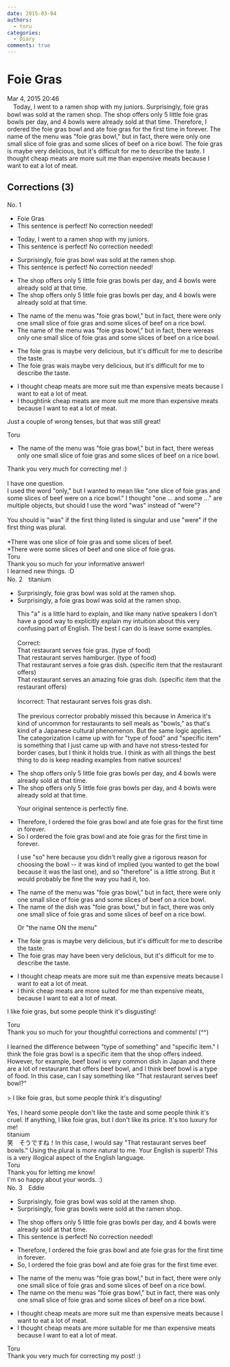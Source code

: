 ```yaml
---
date: 2015-03-04
authors:
  - toru
categories:
  - Diary
comments: true
---
```


# Foie Gras
<div class="date">Mar 4, 2015 20:46</div>
<div id="post"><div id="body_show_ori">
　Today, I went to a ramen shop with my juniors. Surprisingly, foie gras bowl was sold at the ramen shop. The shop offers only 5 little foie gras bowls per day, and 4 bowls were already sold at that time. Therefore, I ordered the foie gras bowl and ate foie gras for the first time in forever. The name of the menu was "foie gras bowl," but in fact, there were only one small slice of foie gras and some slices of beef on a rice bowl. The foie gras is maybe very delicious, but it's difficult for me to describe the taste. I thought cheap meats are more suit me than expensive meats because I want to eat a lot of meat.
</div></div>

<!-- more -->


## Corrections (3)
<div id="block"><div class="first_name"> No. 1　<span class="just_name"></span></div><div id="block2">
<ul class="correction_field">
<li class="incorrect">Foie Gras</li>
<li class="corrected perfect">This sentence is perfect! No correction needed!</li>
</ul>
<ul class="correction_field">
<li class="incorrect">Today, I went to a ramen shop with my juniors.</li>
<li class="corrected perfect">This sentence is perfect! No correction needed!</li>
</ul>
<ul class="correction_field">
<li class="incorrect">Surprisingly, foie gras bowl was sold at the ramen shop.</li>
<li class="corrected perfect">This sentence is perfect! No correction needed!</li>
</ul>
<ul class="correction_field">
<li class="incorrect">The shop offers only 5 little foie gras bowls per day, and 4 bowls were already sold at that time.</li>
<li class="corrected correct">
The shop offers only 5 little foie gras bowls per day<span class="f_gray"><span class="sline">,</span></span> and 4 bowls were already sold at that time.
</li>
</ul>
<ul class="correction_field">
<li class="incorrect">The name of the menu was "foie gras bowl," but in fact, there were only one small slice of foie gras and some slices of beef on a rice bowl.</li>
<li class="corrected correct">
The name of the menu was "foie gras bowl," but in fact, there w<span class="f_gray"><span class="sline">ere</span></span><span class="f_red">as</span> only one small slice of foie gras and some slices of beef on a rice bowl.
</li>
</ul>
<ul class="correction_field">
<li class="incorrect">The foie gras is maybe very delicious, but it's difficult for me to describe the taste.</li>
<li class="corrected correct">
The foie gras <span class="f_red">wa</span><span class="f_gray"><span class="sline">i</span></span>s maybe very delicious, but it's difficult for me to describe the taste.
</li>
</ul>
<ul class="correction_field">
<li class="incorrect">I thought cheap meats are more suit me than expensive meats because I want to eat a lot of meat.</li>
<li class="corrected correct">
I th<span class="f_gray"><span class="sline">ought</span></span><span class="f_red">ink</span> cheap meats <span class="f_gray"><span class="sline">are more </span></span>suit me <span class="f_red">more </span>than expensive meats because I want to eat a lot of meat.
</li>
</ul>
<p class="comment_small">
 Just a couple of wrong tenses, but that was still great!
</p>

</div><div class="name"><span class="just_name">Toru</span><br><div class="quote_field"><ul class="correction_field">
<li class="corrected correct">
The name of the menu was "foie gras bowl," but in fact, there w<span class="f_gray"><span class="sline">ere</span></span><span class="f_red">as</span> only one small slice of foie gras and some slices of beef on a rice bowl.
</li>
</ul></div>
Thank you very much for correcting me! :)<br/><br/>I have one question.<br/>I used the word "only," but I wanted to mean like "one slice of foie gras and some slices of beef were on a rice bowl." I thought "one ... and some ..." are multiple objects, but should I use the word "was" instead of "were"?
</div>
<div class="name"><span class="just_name"></span><br>
You should is "was" if the first thing listed is singular and use "were" if the first thing was plural.<br/><br/>*There was one slice of foie gras and some slices of beef.<br/>*There were some slices of beef and one slice of foie gras.
</div>
<div class="name"><span class="just_name">Toru</span><br>
Thank you so much for your informative answer! <br/>I learned new things. :D
</div>
</div>
<div id="block"><div class="first_name"> No. 2　<span class="just_name">titanium</span></div><div id="block2">
<ul class="correction_field">
<li class="incorrect">Surprisingly, foie gras bowl was sold at the ramen shop.</li>
<li class="corrected correct">
Surprisingly, <span class="f_red">a </span>foie gras bowl was sold at the ramen shop.
<p class="correction_comment">This "a" is a little hard to explain, and like many native speakers I don't have a good way to explicitly explain my intuition about this very confusing part of English. The best I can do is leave some examples.<br/><br/>Correct:<br/>That restaurant serves foie gras. (type of food)<br/>That restaurant serves hamburger. (type of food)<br/>That restaurant serves a foie gras dish. (specific item that the restaurant offers)<br/>That restaurant serves an amazing foie gras dish. (specific item that the restaurant offers)<br/><br/>Incorrect: That restaurant serves fois gras dish.<br/><br/>The previous corrector probably missed this because in America it's kind of uncommon for restaurants to sell meals as "bowls," as that's kind of a Japanese cultural phenomenon. But the same logic applies. The categorization I came up with for "type of food" and "specific item" is something that I just came up with and have not stress-tested for border cases, but I think it holds true. I think as with all things the best thing to do is keep reading examples from native sources!</p>
</li>
</ul>
<ul class="correction_field">
<li class="incorrect">The shop offers only 5 little foie gras bowls per day, and 4 bowls were already sold at that time.</li>
<li class="corrected correct">
The shop offers only 5 little foie gras bowls per day, and 4 bowls were already sold at that time.
<p class="correction_comment">Your original sentence is perfectly fine.</p>
</li>
</ul>
<ul class="correction_field">
<li class="incorrect">Therefore, I ordered the foie gras bowl and ate foie gras for the first time in forever.</li>
<li class="corrected correct">
<span class="f_blue">So</span> I ordered the foie gras bowl and ate foie gras for the first time in forever.
<p class="correction_comment">I use "so" here because you didn't really give a rigorous reason for choosing the bowl -- it was kind of implied (you wanted to get the bowl because it was the last one), and so "therefore" is a little strong. But it would probably be fine the way you had it, too.</p>
</li>
</ul>
<ul class="correction_field">
<li class="incorrect">The name of the menu was "foie gras bowl," but in fact, there were only one small slice of foie gras and some slices of beef on a rice bowl.</li>
<li class="corrected correct">
The name of the <span class="f_red">dish</span> was "foie gras bowl," but in fact, there w<span class="f_red">as</span> only one small slice of foie gras and some slices of beef on a rice bowl.
<p class="correction_comment">Or "the name ON the menu"</p>
</li>
</ul>
<ul class="correction_field">
<li class="incorrect">The foie gras is maybe very delicious, but it's difficult for me to describe the taste.</li>
<li class="corrected correct">
The foie gras<span class="f_blue"> may have been</span> very delicious, but it's difficult for me to describe the taste.
</li>
</ul>
<ul class="correction_field">
<li class="incorrect">I thought cheap meats are more suit me than expensive meats because I want to eat a lot of meat.</li>
<li class="corrected correct">
I <span class="f_red">think</span> cheap meats are more suit<span class="f_red">ed for</span> me than expensive meats<span class="f_red">,</span> because I want to eat a lot of meat.
</li>
</ul>
<p class="comment_small">
 I like foie gras, but some people think it's disgusting!
</p>

</div><div class="name"><span class="just_name">Toru</span><br>
Thank you so much for your thoughtful corrections and comments! (^^)<br/><br/>I learned the difference between "type of something" and "specific item." I think the foie gras bowl is a specific item that the shop offers indeed. However, for example, beef bowl is very common dish in Japan and there are a lot of restaurant that offers beef bowl, and I think beef bowl is a type of food. In this case, can I say something like "That restaurant serves beef bowl?"<br/><br/>&gt; I like foie gras, but some people think it's disgusting!<br/><br/>Yes, I heard some people don't like the taste and some people think it's cruel. If anything, I like foie gras, but I don't like its price. It's too luxury for me!
</div>
<div class="name"><span class="just_name">titanium</span><br>
笑　そうですね！In this case, I would say "That restaurant serves beef bowls." Using the plural is more natural to me. Your English is superb! This is a very illogical aspect of the English language.
</div>
<div class="name"><span class="just_name">Toru</span><br>
Thank you for letting me know!<br/>I'm so happy about your words. :)
</div>
</div>
<div id="block"><div class="first_name"> No. 3　<span class="just_name">Eddie</span></div><div id="block2">
<ul class="correction_field">
<li class="incorrect">Surprisingly, foie gras bowl was sold at the ramen shop.</li>
<li class="corrected correct">
Surprisingly, foie gras bowl<span class="f_red">s</span> <span class="f_blue">were</span> sold at the ramen shop.
</li>
</ul>
<ul class="correction_field">
<li class="incorrect">The shop offers only 5 little foie gras bowls per day, and 4 bowls were already sold at that time.</li>
<li class="corrected perfect">This sentence is perfect! No correction needed!</li>
</ul>
<ul class="correction_field">
<li class="incorrect">Therefore, I ordered the foie gras bowl and ate foie gras for the first time in forever.</li>
<li class="corrected correct">
<span class="f_blue">So</span>, I ordered the foie gras bowl and ate foie gras for the first time <span class="f_blue">ever.</span>
</li>
</ul>
<ul class="correction_field">
<li class="incorrect">The name of the menu was "foie gras bowl," but in fact, there were only one small slice of foie gras and some slices of beef on a rice bowl.</li>
<li class="corrected correct">
The name <span class="f_blue">on</span> the menu was "foie gras bowl," but in fact, there <span class="f_blue">was </span>only one small slice of foie gras and some slices of beef on a rice bowl.
</li>
</ul>
<ul class="correction_field">
<li class="incorrect">I thought cheap meats are more suit me than expensive meats because I want to eat a lot of meat.</li>
<li class="corrected correct">
I thought cheap meats are more suit<span class="f_red">able for</span> me than expensive meats because I want to eat a lot of meat.
</li>
</ul>
</div><div class="name"><span class="just_name">Toru</span><br>
Thank you very much for correcting my post! :)
</div>
</div>
